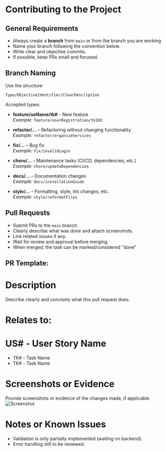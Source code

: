 # Contributing to the Project

## General Requirements
- Always create a **branch** from `main` or from the branch you are working
- Name your branch following the convention below.
- Write clear and objective commits.
- If possible, keep PRs small and focused.

## Branch Naming

Use the structure:

```
Type/ObjectiveIdentifier/ClearDescription
```

Accepted types:
- **feature/usName/tk#** – New feature  
    _Example:_ `feature/userRegistration/tk102`

- **refactor/...** – Refactoring without changing functionality  
    _Example:_ `refactor/organizeServices`

- **fix/...** – Bug fix  
    _Example:_ `fix/invalidLogin`

- **chore/...** – Maintenance tasks (CI/CD, dependencies, etc.)  
    _Example:_ `chore/updateDependencies`

- **docs/...** – Documentation changes  
    _Example:_ `docs/installationGuide`

- **style/...** – Formatting, style, lint changes, etc.  
    _Example:_ `style/reformatFiles`

## Pull Requests

- Submit PRs to the `main` branch.
- Clearly describe what was done and attach screenshots.
- Link related issues if any.
- Wait for review and approval before merging.
- When merged, the task can be marked/considered "done"

## PR Template:

# Description

Describe clearly and concisely what this pull request does.

# Relates to:

# US# - User Story Name

- TK# - Task Name
- TK# - Task Name

# Screenshots or Evidence

Provide screenshots or evidence of the changes made, if applicable.
![Screenshot](https://placehold.co/150)

# Notes or Known Issues

- Validation is only partially implemented (waiting on backend).
- Error handling still to be reviewed.